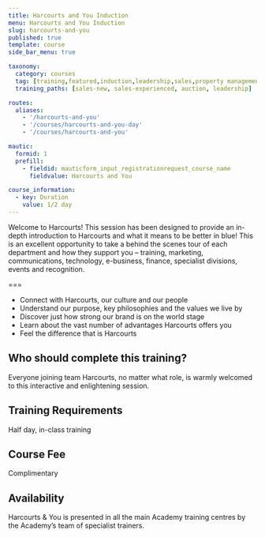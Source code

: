 ```yaml
---
title: Harcourts and You Induction
menu: Harcourts and You Induction
slug: harcourts-and-you
published: true
template: course
side_bar_menu: true

taxonomy:
  category: courses
  tag: [training,featured,induction,leadership,sales,property management,administration,auction]
  training_paths: [sales-new, sales-experienced, auction, leadership]

routes:
  aliases:
    - '/harcourts-and-you'
    - '/courses/harcourts-and-you-day'
    - '/courses/harcourts-and-you'

mautic:
  formid: 1
  prefill:
    - fieldid: mauticform_input_registrationrequest_course_name
      fieldvalue: Harcourts and You

course_information:
  - key: Duration
    value: 1/2 day
---
```


Welcome to Harcourts! This session has been designed to provide an in-depth introduction to Harcourts and what it means to be better in blue! 
This is an excellent opportunity to take a behind the scenes tour of each department and how they support you – training, marketing, communications, technology, e-business, finance, specialist divisions, events and recognition.

===

- Connect with Harcourts, our culture and our people
- Understand our purpose, key philosophies and the values we live by
- Discover just how strong our brand is on the world stage
- Learn about the vast number of advantages Harcourts offers you
- Feel the difference that is Harcourts

## Who should complete this training?
Everyone joining team Harcourts, no matter what role, is warmly welcomed to this interactive and enlightening session.

## Training Requirements
Half day, in-class training

## Course Fee
Complimentary

## Availability
Harcourts & You is presented in all the main Academy training centres by the Academy’s team of specialist trainers.

<!--<a href="#portfolioModalForm" class="portfolio-link button button-primary" data-toggle="modal">Register Your Interest</a>-->